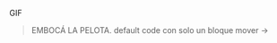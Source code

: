 <gs-toolbox toolbox-url="https://gobstones.runners.mumuki.io/assets/minimal-kindergarten-toolbox.xml"></gs-toolbox>
<gs-attire attire-url="https://raw.githubusercontent.com/MumukiProject/mumuki-guia-gobstones-primeros-programas-kinder/master/assets/attires/config_1602016239615.json"></gs-attire>

GIF

> EMBOCÁ LA PELOTA. default code con solo un bloque mover ->